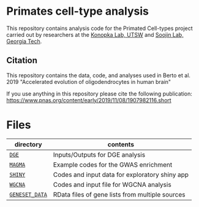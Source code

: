 Primates cell-type analysis
==========================

This repository contains analysis code for the Primated Cell-types project carried out by researchers at the [Konopka Lab, UTSW](http://konopkalab.org/) and [Soojin Lab, Georgia Tech](http://www.yilab.gatech.edu/).

## Citation
This repository contains the data, code, and analyses used in Berto et al. 2019 "Accelerated evolution of oligodendrocytes in human brain"

If you use anything in this repository please cite the following publication:
https://www.pnas.org/content/early/2019/11/08/1907982116.short

# Files
| directory | contents | 
| --------- | -------- | 
| [`DGE`](DGE/) | Inputs/Outputs for DGE analysis | 
| [`MAGMA`](MAGMA/) | Example codes for the GWAS enrichment | 
| [`SHINY`](SHINY/) | Codes and input data for exploratory shiny app | 
| [`WGCNA`](WGCNA/) | Codes and input file for WGCNA analysis | 
| [`GENESET_DATA`](GENESET_DATA/) | RData files of gene lists from multiple sources | 
